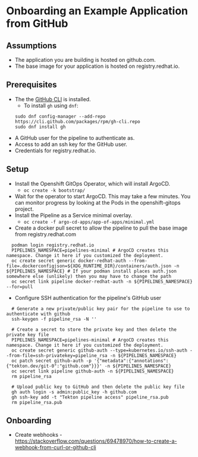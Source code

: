 # Onboarding an Example Application from GitHub

## Assumptions
* The application you are building is hosted on github.com.
* The base image for your application is hosted on registry.redhat.io.

## Prerequisites
* The the [GitHub CLI](https://cli.github.com/) is installed.
  * To install `gh` using `dnf`:
  ```shell
  sudo dnf config-manager --add-repo https://cli.github.com/packages/rpm/gh-cli.repo
  sudo dnf install gh
  ```
* A GitHub user for the pipeline to authenticate as.
* Access to add an ssh key for the GitHub user.
* Credentials for registry.redhat.io.

## Setup
* Install the Openshift GitOps Operator, which will install ArgoCD.
  * `oc create -k bootstrap/`
* Wait for the operator to start ArgoCD. This may take a few minutes. You can monitor progress by looking at the Pods in the openshift-gitops project.
* Install the Pipeline as a Service minimal overlay.
  * `oc create -f argo-cd-apps/app-of-apps/minimal.yml`
* Create a docker pull secret to allow the pipeline to pull the base image from registry.redhat.com
```shell
  podman login registry.redhat.io
  PIPELINES_NAMESPACE=pipelines-minimal # ArgoCD creates this namespace. Change it here if you customized the deployment.
  oc create secret generic docker-redhat-auth --from-file=.dockerconfigjson=${XDG_RUNTIME_DIR}/containers/auth.json -n ${PIPELINES_NAMESPACE} # If your podman install places auth.json somewhere else (unlikely) then you may have to change the path
  oc secret link pipeline docker-redhat-auth -n ${PIPELINES_NAMESPACE} --for=pull
```
* Configure SSH authentication for the pipeline's GitHub user
```shell
  # Generate a new private/public key pair for the pipeline to use to authenticate with github
  ssh-keygen -f pipeline_rsa -N ''
  
  # Create a secret to store the private key and then delete the private key file
  PIPELINES_NAMESPACE=pipelines-minimal # ArgoCD creates this namespace. Change it here if you customized the deployment.
  oc create secret generic github-auth --type=kubernetes.io/ssh-auth --from-file=ssh-privatekey=pipeline_rsa -n ${PIPELINES_NAMESPACE}
  oc patch secret github-auth -p '{"metadata":{"annotations":{"tekton.dev/git-0":"github.com"}}}' -n ${PIPELINES_NAMESPACE}
  oc secret link pipeline github-auth -n ${PIPELINES_NAMESPACE}
  rm pipeline_rsa

  # Upload public key to GitHub and then delete the public key file
  gh auth login -s admin:public_key -h github.com
  gh ssh-key add -t "Tekton pipeline access" pipeline_rsa.pub
  rm pipeline_rsa.pub
```

## Onboarding
* Create webhooks - https://stackoverflow.com/questions/69478970/how-to-create-a-webhook-from-curl-or-github-cli
